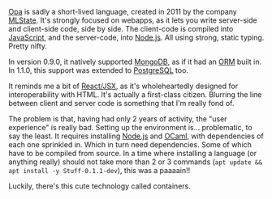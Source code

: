 [Opa][1] is sadly a short-lived language, created in 2011 by the company [MLState][2].
It's strongly focused on webapps, as it lets you write server-side and client-side
code, side by side. The client-code is compiled into [JavaScript][3], and the server-code,
into [Node.js][4]. All using strong, static typing. Pretty nifty.

In version 0.9.0, it natively supported [MongoDB][5], as if it had an [ORM][6] built in.
In 1.1.0, this support was extended to [PostgreSQL][7] too.

It reminds me a bit of [React/JSX][9], as it's wholeheartedly designed for interoperability
with HTML. It's actually a first-class citizen. Blurring the line between client
and server code is something that I'm really fond of.

The problem is that, having had only 2 years of activity, the "user experience"
is really bad. Setting up the environment is... problematic, to say the least. It
requires installing [Node.js][4] and [OCaml][9], with dependencies of each one sprinkled in.
Which in turn need dependencies. Some of which have to be compiled from source.
In a time where installing a language (or anything really) should not take more
than 2 or 3 commands (`apt update && apt install -y Stuff-0.1.1-dev`), this was a
paaaain!!

Luckily, there's this cute technology called containers.

[1]: https://en.wikipedia.org/wiki/Opa_(programming_language)
[2]: https://www.crunchbase.com/organization/mlstate
[3]: https://en.wikipedia.org/wiki/JavaScript
[4]: https://en.wikipedia.org/wiki/Node.js
[5]: https://en.wikipedia.org/wiki/MongoDB
[6]: https://en.wikipedia.org/wiki/Object%E2%80%93relational_mapping
[7]: https://en.wikipedia.org/wiki/PostgreSQL
[8]: https://legacy.reactjs.org/docs/introducing-jsx.html
[9]: https://en.wikipedia.org/wiki/OCaml
